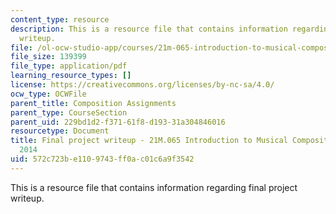 ```yaml
---
content_type: resource
description: This is a resource file that contains information regarding final project
  writeup.
file: /ol-ocw-studio-app/courses/21m-065-introduction-to-musical-composition-spring-2014/572c723be1109743ff0ac01c6a9f3542_MIT21M_065S14_final_hchoi.pdf
file_size: 139399
file_type: application/pdf
learning_resource_types: []
license: https://creativecommons.org/licenses/by-nc-sa/4.0/
ocw_type: OCWFile
parent_title: Composition Assignments
parent_type: CourseSection
parent_uid: 229bd1d2-f371-61f8-d193-31a304846016
resourcetype: Document
title: Final project writeup - 21M.065 Introduction to Musical Composition Spring
  2014
uid: 572c723b-e110-9743-ff0a-c01c6a9f3542
---
```

This is a resource file that contains information regarding final project writeup.